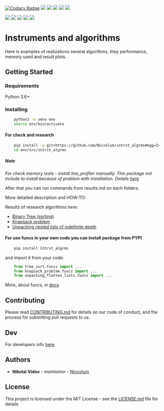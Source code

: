 [![Codacy Badge](https://api.codacy.com/project/badge/Grade/19cd5231bc774fbca4f23d30e0547ec8)](https://app.codacy.com/app/My_accounts/intrst_algrms?utm_source=github.com&utm_medium=referral&utm_content=Niccolum/intrst_algrms&utm_campaign=Badge_Grade_Dashboard)
[![](https://travis-ci.org/Niccolum/intrst_algrms.svg?branch=master)](https://travis-ci.org/Niccolum/intrst_algrms) <!-- travis-ci build status -->
[![](https://codecov.io/gh/Niccolum/intrst_algrms/branch/master/graph/badge.svg)](https://codecov.io/gh/Niccolum/intrst_algrms) <!-- Code Coverage by Codecov -->
[![](https://img.shields.io/snyk/vulnerabilities/github/Niccolum/intrst_algrms)](https://app.snyk.io/org/niccolum/) <!-- Vulnerabilities by SNYK -->
[![](https://img.shields.io/codacy/grade/6157aa23ef6e4886b146b9b16a7a68c8)](https://app.codacy.com/project/lastsal/intrst_algrms/dashboard) <!-- Codacy Badge -->
[![](https://readthedocs.org/projects/intrst-algrms/badge/?version=latest)](https://intrst-algrms.readthedocs.io/en/latest/?badge=latest) <!--Documentation Status -->

[![](https://img.shields.io/pypi/v/Intrst_algrms.svg?colorB=blue)](https://pypi.org/project/Intrst-algrms/) <!-- travis-ci build status -->
[![](https://img.shields.io/pypi/pyversions/Intrst_algrms.svg)](https://github.com/Niccolum/intrst_algrms/blob/master/setup.py#L65) <!-- Package version -->
[![](https://img.shields.io/pypi/l/Intrst_algrms.svg?colorB=blue)](https://github.com/Niccolum/intrst_algrms/blob/master/LICENSE.md) <!-- Licence -->
[![](https://img.shields.io/pypi/status/Intrst_algrms)](https://github.com/Niccolum/intrst_algrms/blob/master/setup.py#L60) <!-- Project status -->
[![](https://img.shields.io/github/last-commit/Niccolum/Intrst_algrms)](https://github.com/Niccolum/intrst_algrms/commits/master) <!-- Last Commit -->

# Instruments and algorithms

Here is examples of realizations several algorithms, they performance, memory used and result plots.

## Getting Started

### Requirements

Python 3.6+

### Installing

```bash
    python3 -m venv env
    source env/bin/activate
```

#### For check and research

```bash
    pip install -e git+https://github.com/Niccolum/intrst_algrms#egg=Intrst_algrms['all']
    cd env/src/intrst_algrms
```

##### Note

*For check memory tests - install line_profiler manually.*
*This package not include to install because of problem with installation. Details [here](https://github.com/rkern/line_profiler#installation)*

After that you can run commands from results.md on each folders.

More detailed description and HOW-TO:

Results of research algorithms here:
*   [Binary Tree (sorting)](https://github.com/Niccolum/intrst_algrms/blob/master/binary_tree/results.md)
*   [Knapsack problem](https://github.com/Niccolum/intrst_algrms/blob/master/knapsack_problem/results.md)
*   [Unpacking nested lists of indefinite depth](https://github.com/Niccolum/intrst_algrms/blob/master/unpacking_flatten_lists/results.md)

#### For use funcs in your own code you can install package from PYPI

```bash
    pip install Intrst_algrms
```

and import it from your code:
```python
    from tree_sort.funcs import ...
    from knapsack_problem.funcs import ...
    from unpacking_flatten_lists.funcs import ...
```

More, about funcs, in [docs](https://intrst-algrms.readthedocs.io/en/latest/)

## Contributing

Please read [CONTRIBUTING.md](https://github.com/Niccolum/intrst_algrms/blob/master/CONTRIBUTING.md) for details on our code of conduct, and the process for submitting pull requests to us.

## Dev

For developers info [here](https://github.com/Niccolum/intrst_algrms/blob/master/README-DEV.md).

## Authors

*   **Nikolai Vidov** - *maintainer* - [Niccolum](https://github.com/Niccolum)

## License

This project is licensed under the MIT License - see the [LICENSE.md](https://github.com/Niccolum/intrst_algrms/blob/master/LICENSE.md) file for details